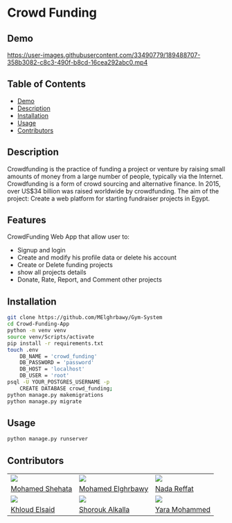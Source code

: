 # Crowd Funding

## Demo

https://user-images.githubusercontent.com/33490779/189488707-358b3082-c8c3-490f-b8cd-16cea292abc0.mp4


## Table of Contents

-  [Demo](#demo)
-  [Description](#description)
-  [Installation](#installation)
-  [Usage](#usage)
-  [Contributors](#contributors)

## Description

Crowdfunding is the practice of funding a project or venture by raising small amounts of money from a large number of people, typically via the Internet. Crowdfunding is a form of crowd sourcing and alternative finance. In 2015, over US$34 billion was raised worldwide by crowdfunding. The aim of the project: Create a web platform for starting fundraiser projects in Egypt.

## Features

CrowdFunding Web App that allow user to:

-  Signup and login
-  Create and modify his profile data or delete his account
-  Create or Delete funding projects
-  show all projects details
-  Donate, Rate, Report, and Comment other projects

## Installation

```bash
git clone https://github.com/MElghrbawy/Gym-System
cd Crowd-Funding-App
python -m venv venv
source venv/Scripts/activate
pip install -r requirements.txt
touch .env
	DB_NAME = 'crowd_funding'
	DB_PASSWORD = 'password'
	DB_HOST = 'localhost'
	DB_USER = 'root'
psql -U YOUR_POSTGRES_USERNAME -p
	CREATE DATABASE crowd_funding;
python manage.py makemigrations
python manage.py migrate
```

## Usage

```bash
python manage.py runserver
```

## Contributors

<table>
  <tr>
    <td>
      <img src="https://avatars.githubusercontent.com/u/33490779?v=4" />
    </td>
    <td>
      <img src="https://avatars.githubusercontent.com/u/97922599?v=4" />
    </td>
    <td>
      <img src="https://avatars.githubusercontent.com/u/97697512?v=4" />
    </td>
  </tr>
  <tr>
    <td>
      <a href="https://github.com/MohamedShehata15">Mohamed Shehata</a>
    </td>
      <td>
      <a href="https://github.com/MElghrbawy">Mohamed Elghrbawy</a>
    </td>
     <td>
      <a href="https://github.com/nadareffat98">Nada Reffat</a>
    </td>
  </tr>
  <tr>
    <td>
      <img src="https://avatars.githubusercontent.com/u/83234154?v=4" />
    </td>
    <td>
      <img src="https://avatars.githubusercontent.com/u/97697351?v=4" />
    </td>
    <td>
      <img src="https://avatars.githubusercontent.com/u/97316532?v=4" />
    </td>
  </tr>
  <tr>
    <td>
      <a href="https://github.com/khloud44">Khloud Elsaid</a>
    </td>
      <td>
      <a href="https://github.com/shoroukalkalla">Shorouk Alkalla</a>
    </td>
     <td>
      <a href="https://github.com/YaraMohammed98">Yara Mohammed</a>
    </td>
  </tr>
</table>
